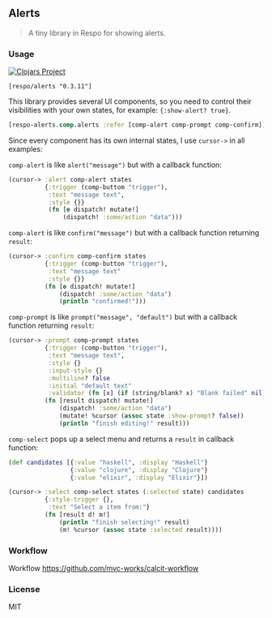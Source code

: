 
Alerts
----

> A tiny library in Respo for showing alerts.

### Usage

[![Clojars Project](https://img.shields.io/clojars/v/respo/alerts.svg)](https://clojars.org/respo/alerts)

```edn
[respo/alerts "0.3.11"]
```

This library provides several UI components, so you need to control their visibilities with your own states, for example: `{:show-alert? true}`.

```clojure
[respo-alerts.comp.alerts :refer [comp-alert comp-prompt comp-confirm]]
```

Since every component has its own internal states, I use `cursor->` in all examples:

`comp-alert` is like `alert("message")` but with a callback function:

```clojure
(cursor-> :alert comp-alert states
          {:trigger (comp-buttom "trigger"),
           :text "message text",
           :style {}}
           (fn [e dispatch! mutate!]
               (dispatch! :some/action "data")))
```

`comp-alert` is like `confirm("message")` but with a callback function returning `result`:

```clojure
(cursor-> :confirm comp-confirm states
          {:trigger (comp-button "trigger"),
           :text "message text"
           :style {}}
          (fn [e dispatch! mutate!]
              (dispatch! :some/action "data")
              (println "confirmed!")))
```

`comp-prompt` is like `prompt("message", "default")` but with a callback function returning `result`:

```clojure
(cursor-> :prompt comp-prompt states
          {:trigger (comp-button "trigger"),
           :text "message text",
           :style {}
           :input-style {}
           :multiline? false
           :initial "default text"
           :validator (fn [x] (if (string/blank? x) "Blank failed" nil))}
          (fn [result dispatch! mutate!]
              (dispatch! :some/action "data")
              (mutate! %cursor (assoc state :show-prompt? false))
              (println "finish editing!" result)))
```

`comp-select` pops up a select menu and returns a `result` in callback function:

```clojure
(def candidates [{:value "haskell", :display "Haskell"}
                 {:value "clojure", :display "Clojure"}
                 {:value "elixir", :display "Elixir"}])

(cursor-> :select comp-select states (:selected state) candidates
          {:style-trigger {},
           :text "Select a item from:"}
          (fn [result d! m!]
              (println "finish selecting!" result)
              (m! %cursor (assoc state :selected result))))
```

### Workflow

Workflow https://github.com/mvc-works/calcit-workflow

### License

MIT
